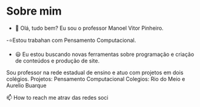 # Sobre mim

- 👋 Olá, tudo bem? Eu sou o professor  Manoel Vitor Pinheiro.

-:star:Estou trabahan com Pensamento Computacional.

- :smiley: Eu estou buscando novas ferramentas sobre programação e  criação de conteúdos e produção de site.


 Sou professor na rede estadual de ensino e atuo com projetos em dois colégios. Projetos: Pensamento Computacional Colegios: Rio do Meio e Aurelio Buarque
 
 
 📫 How to reach me   atrav das redes soci 
 

<!---
manoelpheiro/manoelpheiro is a ✨ special ✨ repository because its `README.md` (this file) appears on your GitHub profile.
You can click the Preview link to take a look at your changes.
--->
